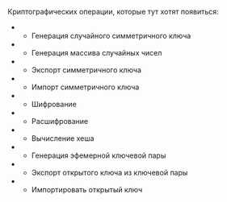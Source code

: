 Криптографических операции, которые тут хотят появиться:
* + Генерация случайного симметричного ключа
* + Генерация массива случайных чисел
* + Экспорт симметричного ключа
* + Импорт симметричного ключа
* + Шифрование
* + Расшифрование
* + Вычисление хеша
* + Генерация эфемерной ключевой пары
* + Экспорт открытого ключа из ключевой пары
* + Импортировать открытый ключ
